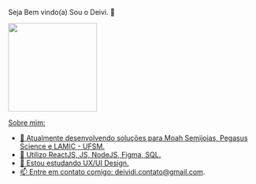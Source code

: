 Seja Bem vindo(a) Sou o Deivi. 👋

<div>
<a href="https://github.com/DeividiJaeger">
<img loading="lazy" height="180em" src="https://github-readme-stats.vercel.app/api/top-langs/?username=DeividiJaeger&layout=compact&langs_count=7&theme=dracula"/>
 
Sobre mim: 
- 🔭 Atualmente desenvolvendo soluções para Moah Semijoias, Pegasus Science e LAMIC - UFSM.
- 🌱 Utilizo ReactJS, JS, NodeJS, Figma, SQL.
- 📒 Estou estudando UX/UI Design.
- 📫 Entre em contato comigo: deividi.contato@gmail.com.

